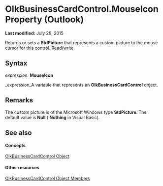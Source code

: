
# OlkBusinessCardControl.MouseIcon Property (Outlook)

 **Last modified:** July 28, 2015

Returns or sets a  **StdPicture** that represents a custom picture to the mouse cursor for this control. Read/write.

## Syntax

 _expression_. **MouseIcon**

 _expression_A variable that represents an  **OlkBusinessCardControl** object.


## Remarks

The custom picture is of the Microsoft Windows type  **StdPicture**. The default value is  **Null** ( **Nothing** in Visual Basic).


## See also


#### Concepts


 [OlkBusinessCardControl Object](9a2de42b-7a43-3fd9-7fcc-93fc1508ce0f.md)
#### Other resources


 [OlkBusinessCardControl Object Members](62d47d07-74fb-0909-0b17-6e29c0f244f4.md)
